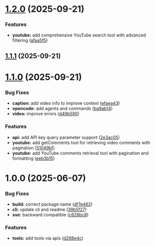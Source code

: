 # [1.2.0](https://github.com/mrgoonie/vidcap-mcp-server/compare/v1.1.1...v1.2.0) (2025-09-21)


### Features

* **youtube:** add comprehensive YouTube search tool with advanced filtering ([afaa5f5](https://github.com/mrgoonie/vidcap-mcp-server/commit/afaa5f518c4677b0bdd632cc84da0e5787dce241))

## [1.1.1](https://github.com/mrgoonie/vidcap-mcp-server/compare/v1.1.0...v1.1.1) (2025-09-21)

# [1.1.0](https://github.com/mrgoonie/vidcap-mcp-server/compare/v1.0.0...v1.1.0) (2025-09-21)


### Bug Fixes

* **caption:** add video info to improve context ([efaea43](https://github.com/mrgoonie/vidcap-mcp-server/commit/efaea43736f3f32a94acfccd4b7c9bf3fbb3cfc7))
* **opencode:** add agents and commands ([ba9ab14](https://github.com/mrgoonie/vidcap-mcp-server/commit/ba9ab140ef194caac1cd4f75537cdbace9f0496a))
* **video:** improve errors ([d49b590](https://github.com/mrgoonie/vidcap-mcp-server/commit/d49b590b57aa585dfe76238803fa5fb0a0fcc5bd))


### Features

* **api:** add API key query parameter support ([2e3ac05](https://github.com/mrgoonie/vidcap-mcp-server/commit/2e3ac05693ab35a2cd930c8a03934a9fb697134f))
* **youtube:** add getComments tool for retrieving video comments with pagination ([51049bf](https://github.com/mrgoonie/vidcap-mcp-server/commit/51049bf76555d782dedc4f13c004834989812f82))
* **youtube:** add YouTube comments retrieval tool with pagination and formatting ([eeb3b15](https://github.com/mrgoonie/vidcap-mcp-server/commit/eeb3b15d62cbfe45b5a86156a0d772f89f3eaa49))

# 1.0.0 (2025-06-07)


### Bug Fixes

* **build:** correct package name ([df7e462](https://github.com/mrgoonie/vidcap-mcp-server/commit/df7e46208ee842ae9c108d12f1751f97b8c8a3b0))
* **cli:** update cli and readme ([39b5f27](https://github.com/mrgoonie/vidcap-mcp-server/commit/39b5f27c6f4af490d8768b16bbffdcfcb621f7dd))
* **sse:** backward compatible ([c828bc8](https://github.com/mrgoonie/vidcap-mcp-server/commit/c828bc8064851214489fbc30d707bd2f6121f142))


### Features

* **tools:** add tools via apis ([d268e4c](https://github.com/mrgoonie/vidcap-mcp-server/commit/d268e4cdc0d06c90c496972138b46a6230fa7197))
